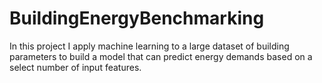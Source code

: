 # BuildingEnergyBenchmarking
In this project I apply machine learning to a large dataset of building parameters to build a model that can predict energy demands based on a select number of input features.
